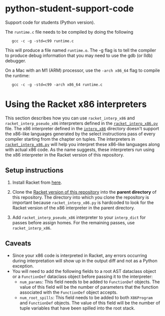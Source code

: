 # python-student-support-code

Support code for students (Python version).

The `runtime.c` file needs to be compiled by doing the following
```
   gcc -c -g -std=c99 runtime.c
```
This will produce a file named `runtime.o`. The -g flag is to tell the
compiler to produce debug information that you may need to use
the gdb (or lldb) debugger.

On a Mac with an M1 (ARM) processor, use the `-arch x86_64` flag to
compile the runtime:
```
   gcc -c -g -std=c99 -arch x86_64 runtime.c
```

# Using the Racket x86 interpreters

This section describes how you can use `racket_interp_x86` and
`racket_interp_pseudo_x86` interpreters defined in the
[`racket_interp_x86.py`](racket_interp_x86.py) file. The x86 interpreter defined
in the [`interp_x86`](interp_x86) directory doesn't support the x86-like
languages generated by the select instructions pass of every compiler starting
from the chapter on tuples. The interpreters in
[`racket_interp_x86.py`](racket_interp_x86.py) will help you interpret these
x86-like languages along with actual x86 code. As the name suggests, these
interpreters run using the x86 interpreter in the Racket version of this
repository.

## Setup instructions

1. Install Racket from [here](https://racket-lang.org/download/).

1. Clone the [Racket version of this
   repository](https://github.com/IUCompilerCourse/public-student-support-code)
   into the **parent directory** of this repository. The directory into which
   you clone the repository is important because `racket_interp_x86.py` is
   hardcoded to look for the Racket version of the x86 interpreter in the parent
   directory.

1. Add `racket_interp_pseudo_x86` interpreter to your `interp_dict` for passes
   before assign homes. For the remaining passes, use `racket_interp_x86`.

## Caveats

* Since your x86 code is interpreted in Racket, any errors occurring during
  interpretation will show up in the output diff and not as a Python exception.
* You will need to add the following fields to a root AST dataclass object or
  a `FunctionDef` dataclass object before passing it to the interpreter:
  - `num_params`: This field needs to be added to `FunctionDef` objects. The
    value of this field will be the number of parameters that the function
    associated with the `FunctionDef` object accepts.
  - `num_root_spills`: This field needs to be added to both `X86Program` and
    `FunctionDef` objects. The value of this field will be the number of tuple
    variables that have been spilled into the root stack.
